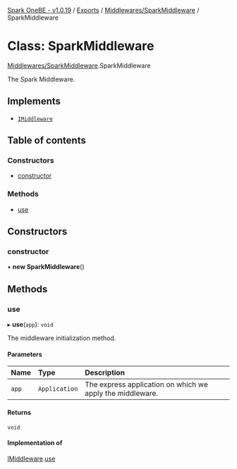 [Spark OneBE - v1.0.19](../README.md) / [Exports](../modules.md) / [Middlewares/SparkMiddleware](../modules/Middlewares_SparkMiddleware.md) / SparkMiddleware

# Class: SparkMiddleware

[Middlewares/SparkMiddleware](../modules/Middlewares_SparkMiddleware.md).SparkMiddleware

The Spark Middleware.

## Implements

- [`IMiddleware`](../interfaces/Middlewares_IMiddleware.IMiddleware.md)

## Table of contents

### Constructors

- [constructor](Middlewares_SparkMiddleware.SparkMiddleware.md#constructor)

### Methods

- [use](Middlewares_SparkMiddleware.SparkMiddleware.md#use)

## Constructors

### constructor

• **new SparkMiddleware**()

## Methods

### use

▸ **use**(`app`): `void`

The middleware initialization method.

#### Parameters

| Name | Type | Description |
| :------ | :------ | :------ |
| `app` | `Application` | The express application on which we apply the middleware. |

#### Returns

`void`

#### Implementation of

[IMiddleware](../interfaces/Middlewares_IMiddleware.IMiddleware.md).[use](../interfaces/Middlewares_IMiddleware.IMiddleware.md#use)
